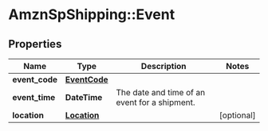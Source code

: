 # AmznSpShipping::Event

## Properties
Name | Type | Description | Notes
------------ | ------------- | ------------- | -------------
**event_code** | [**EventCode**](EventCode.md) |  | 
**event_time** | **DateTime** | The date and time of an event for a shipment. | 
**location** | [**Location**](Location.md) |  | [optional] 

